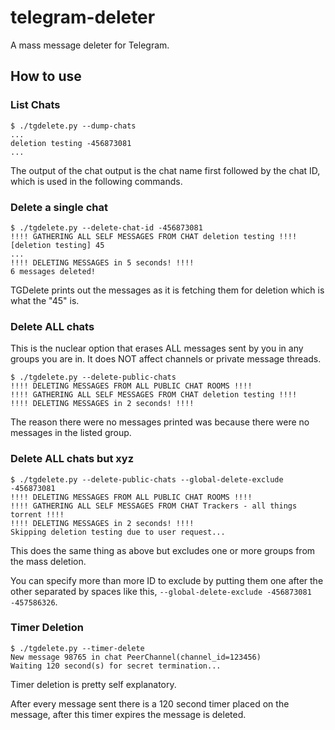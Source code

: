 # telegram-deleter
A mass message deleter for Telegram.

## How to use

### List Chats
```
$ ./tgdelete.py --dump-chats
...
deletion testing -456873081
...
```

The output of the chat output is the chat name first followed by the chat ID,
which is used in the following commands.

### Delete a single chat
```
$ ./tgdelete.py --delete-chat-id -456873081
!!!! GATHERING ALL SELF MESSAGES FROM CHAT deletion testing !!!!
[deletion testing] 45
...
!!!! DELETING MESSAGES in 5 seconds! !!!!
6 messages deleted!
```

TGDelete prints out the messages as it is fetching them for deletion which is what the "45" is.

### Delete ALL chats
This is the nuclear option that erases ALL messages sent by you in any groups you are in.
It does NOT affect channels or private message threads.

```
$ ./tgdelete.py --delete-public-chats
!!!! DELETING MESSAGES FROM ALL PUBLIC CHAT ROOMS !!!!
!!!! GATHERING ALL SELF MESSAGES FROM CHAT deletion testing !!!!
!!!! DELETING MESSAGES in 2 seconds! !!!!
```

The reason there were no messages printed was because there were no messages in the listed group.

### Delete ALL chats but xyz

```
$ ./tgdelete.py --delete-public-chats --global-delete-exclude -456873081
!!!! DELETING MESSAGES FROM ALL PUBLIC CHAT ROOMS !!!!
!!!! GATHERING ALL SELF MESSAGES FROM CHAT Trackers - all things torrent !!!!
!!!! DELETING MESSAGES in 2 seconds! !!!!
Skipping deletion testing due to user request...
```

This does the same thing as above but excludes one or more groups from the
mass deletion.

You can specify more than more ID to exclude by putting them one
after the other separated by spaces like this, 
`--global-delete-exclude -456873081 -457586326`.

### Timer Deletion
```
$ ./tgdelete.py --timer-delete
New message 98765 in chat PeerChannel(channel_id=123456)
Waiting 120 second(s) for secret termination...
```

Timer deletion is pretty self explanatory.

After every message sent there is a 120 second timer placed on the message, after this timer expires the message is deleted.
